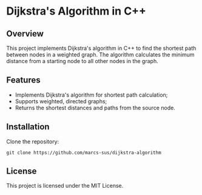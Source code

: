 # Dijkstra's Algorithm in C++

## Overview
This project implements Dijkstra's algorithm in C++ to find the shortest path between nodes in a weighted graph. The algorithm calculates the minimum distance from a starting node to all other nodes in the graph.

## Features
- Implements Dijkstra's algorithm for shortest path calculation;
- Supports weighted, directed graphs;
- Returns the shortest distances and paths from the source node.

## Installation
Clone the repository:
   ```
   git clone https://github.com/marcs-sus/dijkstra-algorithm
   ```

## License
This project is licensed under the MIT License.
